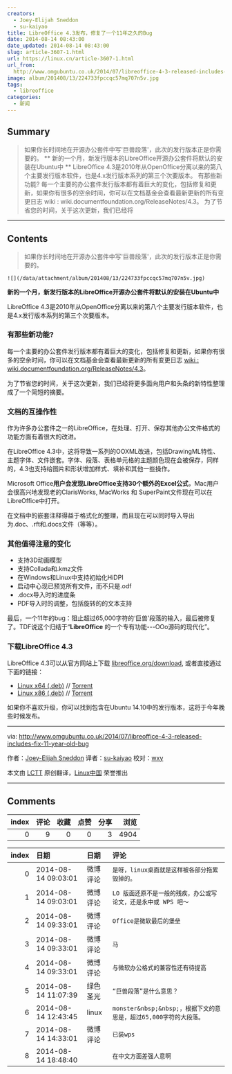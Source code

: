 ```yaml
---
creators:
  - Joey-Elijah Sneddon
  - su-kaiyao
title: LibreOffice 4.3发布，修复了一个11年之久的Bug
date: 2014-08-14 08:43:00
date_updated: 2014-08-14 08:43:00
slug: article-3607-1.html
url: https://linux.cn/article-3607-1.html
url_from: 
  http://www.omgubuntu.co.uk/2014/07/libreoffice-4-3-released-includes-fix-11-year-old-bug
image: album/201408/13/224733fpccqc57mq707n5v.jpg
tags:
  - libreoffice
categories:
  - 新闻
---
```


## Summary

> 如果你长时间地在开源办公套件中写'巨兽段落'，此次的发行版本正是你需要的。   ** 新的一个月，新发行版本的LibreOffice开源办公套件将默认的安装在Ubuntu中 ** LibreOffice 4.3是2010年从OpenOffice分离以来的第八个主要发行版本软件，也是4.x发行版本系列的第三个次要版本。 有那些新功能? 每一个主要的办公套件发行版本都有着巨大的变化，包括修复和更新，如果你有很多的空余时间，你可以在文档基金会查看最新更新的所有变更日志 wiki : wiki.documentfoundation.org/ReleaseNotes/4.3。 为了节省您的时间，关于这次更新，我们已经将

***

<!-- more -->

## Contents

> 
> 如果你长时间地在开源办公套件中写'巨兽段落'，此次的发行版本正是你需要的。
> 
> 
> 

`![](/data/attachment/album/201408/13/224733fpccqc57mq707n5v.jpg)`

**新的一个月，新发行版本的LibreOffice开源办公套件将默认的安装在Ubuntu中**

LibreOffice 4.3是2010年从OpenOffice分离以来的第八个主要发行版本软件，也是4.x发行版本系列的第三个次要版本。

### 有那些新功能?

每一个主要的办公套件发行版本都有着巨大的变化，包括修复和更新，如果你有很多的空余时间，你可以在文档基金会查看最新更新的所有变更日志 [wiki : wiki.documentfoundation.org/ReleaseNotes/4.3](https://wiki.documentfoundation.org/ReleaseNotes/4.3)。

为了节省您的时间，关于这次更新，我们已经将更多面向用户和头条的新特性整理成了一个简短的摘要。

### 文档的互操作性

作为许多办公套件之一的LibreOffice，在处理、打开、保存其他办公文件格式的功能方面有着很大的改进。

在LibreOffice 4.3中，这将导致一系列的OOXML改进，包括DrawingML特性、主题字体、文件嵌套。字体、段落、表格单元格的主题颜色现在会被保存，同样的，4.3也支持给图片和形状增加样式、填补和其他一些操作。

Microsoft Office**用户会发现LibreOffice支持30个额外的Excel公式**，Mac用户会很高兴地发现老的ClarisWorks, MacWorks 和 SuperPaint文件现在可以在LibreOffice中打开。

在文档中的嵌套注释得益于格式化的整理，而且现在可以同时导入导出为.doc、.rft和.docs文件（等等）。

### 其他值得注意的变化

* 支持3D动画模型
* 支持Collada和.kmz文件
* 在Windows和Linux中支持初始化HiDPI
* 启动中心现已预览所有文件，而不只是.odf
* .docx导入时的进度条
* PDF导入时的调整，包括旋转的的文本支持

最后，一个11年的bug：阻止超过65,000字符的‘巨兽’段落的输入，最后被修复了。TDF说这个归结于“**LibreOffice** 的一个专有功能---OOo源码的现代化”。

### 下载LibreOffice 4.3

LibreOffice 4.3可以从官方网站上下载 [libreoffice.org/download](http://www.libreoffice.org/download/), 或者直接通过下面的链接：

* [Linux x64 (.deb)](http://www.libreoffice.org/download/libreoffice-fresh/?type=deb-x86_64&version=4.3.0&lang=en-US) // [Torrent](http://download.documentfoundation.org/libreoffice/stable/4.3.0/deb/x86_64/LibreOffice_4.3.0_Linux_x86-64_deb.tar.gz.torrent)
* [Linux x86 (.deb)](http://www.libreoffice.org/download/libreoffice-fresh/?type=deb-x86&version=4.3.0&lang=en-US) // [Torrent](http://download.documentfoundation.org/libreoffice/stable/4.3.0/deb/x86/LibreOffice_4.3.0_Linux_x86_deb.tar.gz.torrent)

如果你不喜欢升级，你可以找到包含在Ubuntu 14.10中的发行版本，这将于今年晚些时候发布。

---

via: <http://www.omgubuntu.co.uk/2014/07/libreoffice-4-3-released-includes-fix-11-year-old-bug>

作者：[Joey-Elijah Sneddon](https://plus.google.com/117485690627814051450/?rel=author) 译者：[su-kaiyao](https://github.com/su-kaiyao) 校对：[wxy](https://github.com/wxy)

本文由 [LCTT](https://github.com/LCTT/TranslateProject) 原创翻译，[Linux中国](https://linux.cn/) 荣誉推出

***

## Comments


|   index |   评论 |   收藏 |   点赞 |   分享 |   浏览 |
|--------:|-------:|-------:|-------:|-------:|-------:|
|       0 |      9 |      0 |      0 |      3 |   4904 |

|   index | 日期                | 日期     | 评论                                                              |
|--------:|:--------------------|:---------|:------------------------------------------------------------------|
|       0 | 2014-08-14 09:03:01 | 微博评论 | `是呀，linux桌面就是这样被各部分拖累毁掉的。`                     |
|       1 | 2014-08-14 09:03:01 | 微博评论 | `LO 版面还原不是一般的残疾，办公或写论文，还是永中或 WPS 吧～`    |
|       2 | 2014-08-14 09:33:01 | 微博评论 | `Office是微软最后的堡垒`                                          |
|       3 | 2014-08-14 09:33:01 | 微博评论 | `马`                                                              |
|       4 | 2014-08-14 09:33:01 | 微博评论 | `与微软办公格式的兼容性还有待提高`                                |
|       5 | 2014-08-14 11:07:39 | 绿色圣光 | `“巨兽段落”是什么意思？`                                          |
|       6 | 2014-08-14 12:43:45 | linux    | `monster&nbsp;&nbsp;，根据下文的意思是，超过65,000字符的大段落。` |
|       7 | 2014-08-14 14:33:01 | 微博评论 | `已装wps`                                                         |
|       8 | 2014-08-14 18:48:40 |          | `在中文方面差强人意啊`                                            |
